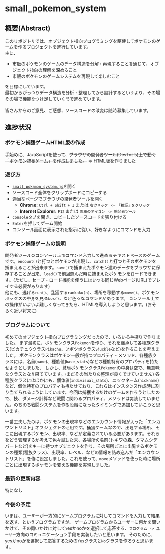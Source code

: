 # small_pokemon_system
## 概要(Abstract)
このリポジトリでは、オブジェクト指向プログラミングを駆使してポケモンのゲームを作るプロジェクトを進行しています。<br>
主に、
 - 市販のポケモンのゲームのデータ構造を分解・再現することを通じて、オブジェクト指向の理解を深めること
 - 市販のポケモンのゲームシステムを再現して楽しむこと

を目標にしています。<br>
最初からがっつりデータ構造を分析・整理してから設計するというより、その場その場で機能をつけ足していく形で進めています。<br><br>
皆さんからのご意見、ご感想、ソースコードの改変は随時募集しています。

## 進捗状況
### ポケモン捕獲ゲームHTML版の作成
手始めに、JavaScriptを使って、~~ブラウザの開発者ツール(DevTools)上で動く「[ポケモン捕獲ゲーム]((https://github.com/aeba2/small_pokemon_system/blob/master/small_pokemon_system.js))」を作成しました。~~ => [HTML版]()を作りました<br>
### 遊び方
 - [`small_pokemon_system.js`](https://github.com/aeba2/small_pokemon_system/blob/master/small_pokemon_system.js)を開く
 - ソースコード全体をクリップボードにコピーする
 - 適当なページでブラウザの開発者ツールを開く
   - **Chrome:** `Ctrl + Shift + I` または `右クリック -> 「検証」をクリック`
   - **Internet Explorer:** `F12` または `歯車のアイコン -> 開発者ツール`
 - `console`タブを開き、コピーしたソースコードを張り付ける
 - `Enter`を押してゲーム開始
 - コンソール画面に表示された指示に従い、好きなようにコマンドを入力
 
### ポケモン捕獲ゲームの説明
開発者ツールのコンソール上でコマンド入力して進めるテキストベースのゲームです。`encount()`と打つとポケモンが出現し、`catch()`と打つとそのポケモンを捕まえることが出来ます。`save()`で捕まえたポケモン達のデータをブラウザに保存することが出来、`load()`で前回遊んだ時に捕まえたポケモンをロードできます。(ただし、セーブ・ロード機能を使うにはいつも同じWebページ(URL)でプレイする必要があります)<br>
他にも、逃げる`run()`、乱獲する`rankaku(n)`、場所を移動する`move()`、ポケモンボックスの中身を見る`box()`、など色々なコマンドがあります。
コンソール上での操作がいよいよ難しくなってきたら、HTMLを導入しようと思います。(おそらく近い将来に)
 ### プログラムについて
 初めてのオブジェクト指向プログラミングだったので、いろいろ手探りで作りました。
 まず最初に、ポケモンクラス`Pokemon`を作り、それを継承して各種族クラス(ピカチュウクラス`Pikachu`、ツボツボクラス`Shuckle`など)を作ることを考えました。
 ポケモンクラスはポケモン一般が持つプロパティ・メソッド、各種族クラスには、名前(`name`)、種族値(`base_stats`)などの種族特有のプロパティを持たせようとしました、
 しかし、結局ポケモンクラス`Pokemon`の中身は空で、無意味なクラスとなり果てています。(まだその当たりの整理が良くできていません)
 各種族クラスにはほかにも、個体値(`indivisual_stats`)、ニックネーム(`nickname`)など、個体特有のプロパティも持たせており、これらはインスタンス作成時に割り当てられるようにしています。今回は捕獲するだけのゲームを作ろうとしたので、技、ダメージ計算など戦闘に関わるプロパティ、メソッドは実装していません。のちのち戦闘システムを作る段階になったタイミングで追加していこうと思います。
 
一番工夫したのは、ポケモンの出現率などのエンカウント情報が入った「エンカウントリスト」オブジェクトの活用です。捕獲ゲームなので、出現する場所、そこに出現するポケモン、出現率、などが定義されている必要があります。それらをどう管理するか考えて色々試した末、各場所の名前(トキワの森、タマムシデパートなど)をキーに持つオブジェクトを作り、その場所ごとに出現するポケモンの種類(種族クラス)、出現率、レベル、などの情報を詰め込んだ「エンカウントリスト」を値に設定しました。これを使って、`move`メソッドを使った時に場所ごとに出現するポケモンを変える機能を実現しました。
### 最新の更新内容
特になし
### 今後の予定
いまは、ユーザーが一方的にゲームプログラムに対してコマンドを入力して結果を返す、というプログラムですが、
ゲームプログラムからユーザーに何かを問いかけて、その問いかけに対してyesかnoかを選択して応答する、`プログラム -> ユーザー`方向のコミュニケーション手段を実装したいと思います。
そのために、yesかnoかを選択して応答するための`Yes`クラスと`No`クラスを作ろうと思います。
